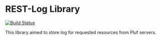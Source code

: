 # REST-Log Library

[![Build Status](https://travis-ci.org/pluf/restlog.svg?branch=master)](https://travis-ci.org/pluf/restlog)

This library aimed to store log for requested resources from Pluf servers. 